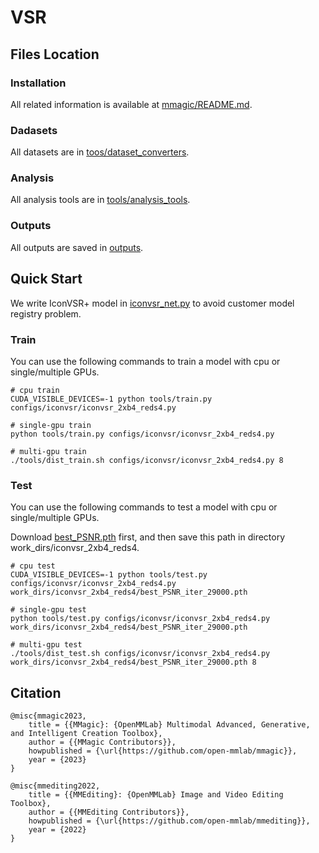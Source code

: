 # VSR

## Files Location
### Installation
All related information is available at [mmagic/README.md](https://github.com/JinchengLiang/VSR/blob/main/mmagic/README.md).

### Dadasets
All datasets are in [toos/dataset_converters](https://github.com/JinchengLiang/VSR/tree/main/tools/dataset_converters).

### Analysis
All analysis tools are in [tools/analysis_tools](https://github.com/JinchengLiang/VSR/tree/Shaomin/tools/analysis_tools).

### Outputs
All outputs are saved in [outputs](https://github.com/JinchengLiang/VSR/tree/main/outputs).

## Quick Start
We write IconVSR+ model in [iconvsr_net.py](https://github.com/JinchengLiang/VSR/tree/main/mmagic/models/editors/iconvsr) to avoid customer model registry problem.

### Train
You can use the following commands to train a model with cpu or single/multiple GPUs.
```
# cpu train
CUDA_VISIBLE_DEVICES=-1 python tools/train.py configs/iconvsr/iconvsr_2xb4_reds4.py

# single-gpu train
python tools/train.py configs/iconvsr/iconvsr_2xb4_reds4.py

# multi-gpu train
./tools/dist_train.sh configs/iconvsr/iconvsr_2xb4_reds4.py 8
```

### Test
You can use the following commands to test a model with cpu or single/multiple GPUs.

Download [best_PSNR.pth](https://drive.google.com/file/d/1JXyJEICXPT2AGG-F8PsS7g0bTkq2PO4v/view?usp=drive_link) first, and then save this path in directory work_dirs/iconvsr_2xb4_reds4.
```
# cpu test
CUDA_VISIBLE_DEVICES=-1 python tools/test.py configs/iconvsr/iconvsr_2xb4_reds4.py work_dirs/iconvsr_2xb4_reds4/best_PSNR_iter_29000.pth

# single-gpu test
python tools/test.py configs/iconvsr/iconvsr_2xb4_reds4.py work_dirs/iconvsr_2xb4_reds4/best_PSNR_iter_29000.pth

# multi-gpu test
./tools/dist_test.sh configs/iconvsr/iconvsr_2xb4_reds4.py work_dirs/iconvsr_2xb4_reds4/best_PSNR_iter_29000.pth 8
```


## Citation
```
@misc{mmagic2023,
    title = {{MMagic}: {OpenMMLab} Multimodal Advanced, Generative, and Intelligent Creation Toolbox},
    author = {{MMagic Contributors}},
    howpublished = {\url{https://github.com/open-mmlab/mmagic}},
    year = {2023}
}
```
```
@misc{mmediting2022,
    title = {{MMEditing}: {OpenMMLab} Image and Video Editing Toolbox},
    author = {{MMEditing Contributors}},
    howpublished = {\url{https://github.com/open-mmlab/mmediting}},
    year = {2022}
}
```
